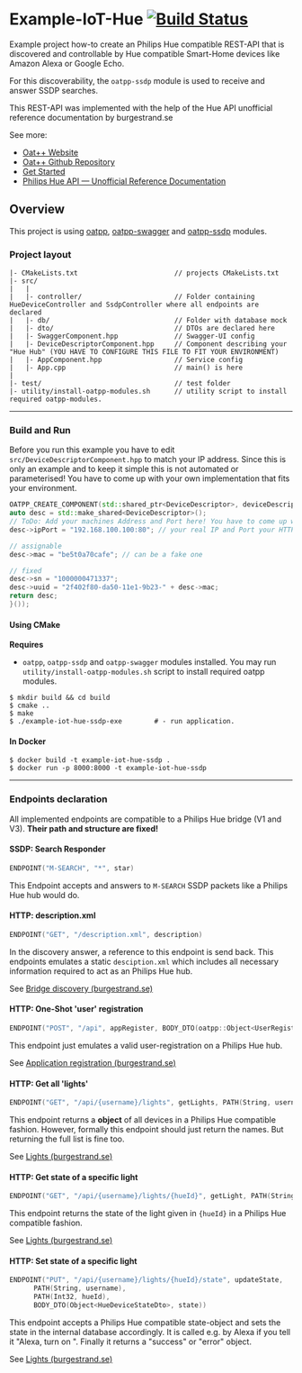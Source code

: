 # Example-IoT-Hue [![Build Status](https://dev.azure.com/lganzzzo/lganzzzo/_apis/build/status/oatpp.example-iot-hue-ssdp?branchName=master)](https://dev.azure.com/lganzzzo/lganzzzo/_build/latest?definitionId=29&branchName=master)

Example project how-to create an Philips Hue compatible REST-API that is discovered and controllable by Hue compatible Smart-Home devices like Amazon Alexa or Google Echo.

For this discoverability, the `oatpp-ssdp` module is used to receive and answer SSDP searches.

This REST-API was implemented with the help of the Hue API unofficial reference documentation by burgestrand.se

See more:

- [Oat++ Website](https://oatpp.io/)
- [Oat++ Github Repository](https://github.com/oatpp/oatpp)
- [Get Started](https://oatpp.io/docs/start)
- [Philips Hue API — Unofficial Reference Documentation](http://www.burgestrand.se/hue-api/)

## Overview

This project is using [oatpp](https://github.com/oatpp/oatpp), [oatpp-swagger](https://github.com/oatpp/oatpp-swagger) and  [oatpp-ssdp](https://github.com/oatpp/oatpp-ssdp) modules.

### Project layout

```
|- CMakeLists.txt                        // projects CMakeLists.txt
|- src/
|   |
|   |- controller/                       // Folder containing HueDeviceController and SsdpController where all endpoints are declared
|   |- db/                               // Folder with database mock
|   |- dto/                              // DTOs are declared here
|   |- SwaggerComponent.hpp              // Swagger-UI config
|   |- DeviceDescriptorComponent.hpp     // Component describing your "Hue Hub" (YOU HAVE TO CONFIGURE THIS FILE TO FIT YOUR ENVIRONMENT)
|   |- AppComponent.hpp                  // Service config
|   |- App.cpp                           // main() is here
|
|- test/                                 // test folder
|- utility/install-oatpp-modules.sh      // utility script to install required oatpp-modules.
```

---

### Build and Run

Before you run this example you have to edit `src/DeviceDescriptorComponent.hpp` to match your IP address.
Since this is only an example and to keep it simple this is not automated or parameterised!
You have to come up with your own implementation that fits your environment.

```c++
OATPP_CREATE_COMPONENT(std::shared_ptr<DeviceDescriptor>, deviceDescriptor)("deviceDescriptor", [] {
auto desc = std::make_shared<DeviceDescriptor>();
// ToDo: Add your machines Address and Port here! You have to come up with your own way to automate this...
desc->ipPort = "192.168.100.100:80"; // your real IP and Port your HTTP-Controller is running on

// assignable
desc->mac = "be5t0a70cafe"; // can be a fake one

// fixed
desc->sn = "1000000471337";
desc->uuid = "2f402f80-da50-11e1-9b23-" + desc->mac;
return desc;
}());
```

#### Using CMake

**Requires**

- `oatpp`, `oatpp-ssdp` and `oatpp-swagger` modules installed. You may run `utility/install-oatpp-modules.sh` 
script to install required oatpp modules.

```
$ mkdir build && cd build
$ cmake ..
$ make 
$ ./example-iot-hue-ssdp-exe        # - run application.
```

#### In Docker

```
$ docker build -t example-iot-hue-ssdp .
$ docker run -p 8000:8000 -t example-iot-hue-ssdp
```

---

### Endpoints declaration

All implemented endpoints are compatible to a Philips Hue bridge (V1 and V3).
**Their path and structure are fixed!**

#### SSDP: Search Responder
```c++
ENDPOINT("M-SEARCH", "*", star)
```
This Endpoint accepts and answers to `M-SEARCH` SSDP packets like a Philips Hue hub would do.

#### HTTP: description.xml
```c++
ENDPOINT("GET", "/description.xml", description)
```
In the discovery answer, a reference to this endpoint is send back.
This endpoints emulates a static `desciption.xml` which includes all necessary information required to act as an Philips Hue hub.

See [Bridge discovery (burgestrand.se)](http://www.burgestrand.se/hue-api/api/discovery/)

#### HTTP: One-Shot 'user' registration
```c++
ENDPOINT("POST", "/api", appRegister, BODY_DTO(oatpp::Object<UserRegisterDto>, userRegister))
```

This endpoint just emulates a valid user-registration on a Philips Hue hub.

See [Application registration (burgestrand.se)](http://www.burgestrand.se/hue-api/api/auth/registration/)

#### HTTP: Get all 'lights'
```c++
ENDPOINT("GET", "/api/{username}/lights", getLights, PATH(String, username))
```

This endpoint returns a **object** of all devices in a Philips Hue compatible fashion.
However, formally this endpoint should just return the names. But returning the full list is fine too.

See [Lights (burgestrand.se)](http://www.burgestrand.se/hue-api/api/lights/)

#### HTTP: Get state of a specific light
```c++
ENDPOINT("GET", "/api/{username}/lights/{hueId}", getLight, PATH(String, username), PATH(Int32, hueId))
```
This endpoint returns the state of the light given in `{hueId}` in a Philips Hue compatible fashion.

See [Lights (burgestrand.se)](http://www.burgestrand.se/hue-api/api/lights/)

#### HTTP: Set state of a specific light
```c++
ENDPOINT("PUT", "/api/{username}/lights/{hueId}/state", updateState,
      PATH(String, username),
      PATH(Int32, hueId),
      BODY_DTO(Object<HueDeviceStateDto>, state))
```

This endpoint accepts a Philips Hue compatible state-object and sets the state in the internal database accordingly.
It is called e.g. by Alexa if you tell it  "Alexa, turn on <devicename>".
Finally it returns a "success" or "error" object.

See [Lights (burgestrand.se)](http://www.burgestrand.se/hue-api/api/lights/)
